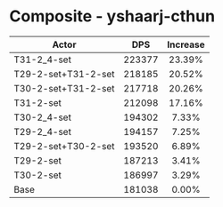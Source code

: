 # Composite - yshaarj-cthun
| Actor | DPS | Increase |
|---|:---:|:---:|
|T31-2_4-set|223377|23.39%|
|T29-2-set+T31-2-set|218185|20.52%|
|T30-2-set+T31-2-set|217718|20.26%|
|T31-2-set|212098|17.16%|
|T30-2_4-set|194302|7.33%|
|T29-2_4-set|194157|7.25%|
|T29-2-set+T30-2-set|193520|6.89%|
|T29-2-set|187213|3.41%|
|T30-2-set|186997|3.29%|
|Base|181038|0.00%|
